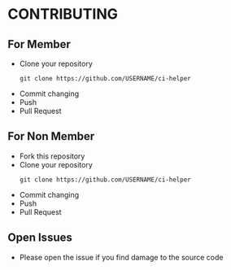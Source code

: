 CONTRIBUTING
==================

## For Member

- Clone your repository
    ```
    git clone https://github.com/USERNAME/ci-helper
    ```
- Commit changing
- Push
- Pull Request

## For Non Member

- Fork this repository
- Clone your repository
    ```
    git clone https://github.com/USERNAME/ci-helper
    ```
- Commit changing
- Push
- Pull Request

## Open Issues

- Please open the issue if you find damage to the source code
